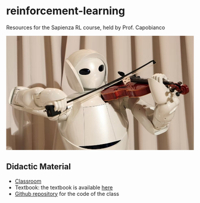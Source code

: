 # reinforcement-learning
Resources for the Sapienza RL course, held by Prof. Capobianco


![logo](readme_image.png)


## Didactic Material
- [Classroom](https://classroom.google.com/c/NTI4MTc5Mzg4NDUw)
- Textbook: the textbook is available [here](https://drive.google.com/drive/folders/1ajaJrIBe5KtsdnN_EKiMtiTREWw2_Qh6)
- [Github repository](https://github.com/KRLGroup/RL_2024) for the code of the class